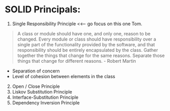 # SOLID Principals:
1. Single Responsibility Principle <<-- go focus on this one Tom.
> A class or module should have one, and only one, reason to be changed.
> Every module or class should have responsibility over a single part of the functionality provided by the software, and that responsibility should be entirely encapsulated by the class.
> Gather together the things that change for the same reasons. Separate those things that change for different reasons. - Robert Martin
- Separation of concern
- Level of cohesion between elements in the class
2. Open / Close Principle
3. Liskov Substitution Principle
4. Interface-Substitution Principle
5. Dependency Inversion Principle
